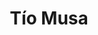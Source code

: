 ---
title: "Tío Musa"
url: /ciudad-autonoma-de-buenos-aires/tio-musa-avenida-triunvirato/
shop: aparato
---